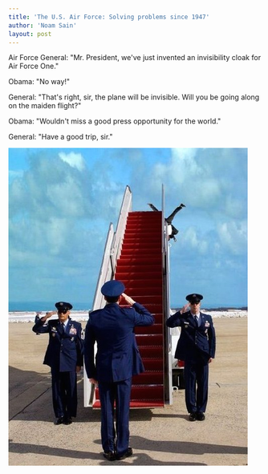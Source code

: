 ```yaml
---
title: 'The U.S. Air Force: Solving problems since 1947'
author: 'Noam Sain'
layout: post
---
```


Air Force General: "Mr. President, we've just invented an invisibility cloak for Air Force One."

Obama: "No way!"

General: "That's right, sir, the plane will be invisible. Will you be going along on the maiden flight?"

Obama: "Wouldn't miss a good press opportunity for the world."

General: "Have a good trip, sir."

![Cloaked](/assets/2014/2014-10-cloak.jpeg "Invisible airplane")
